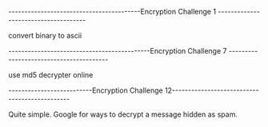 -----------------------------------------Encryption Challenge 1 -------------------------------------

convert binary to ascii

--------------------------------------------Encryption Challenge 7 ----------------------------------------

use md5 decrypter online

--------------------------Encryption Challenge 12----------------------------------------------

Quite simple. Google for ways to decrypt a message hidden as spam.

